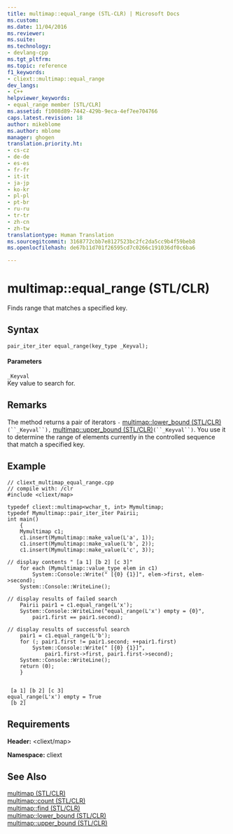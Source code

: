 ```yaml
---
title: multimap::equal_range (STL-CLR) | Microsoft Docs
ms.custom: 
ms.date: 11/04/2016
ms.reviewer: 
ms.suite: 
ms.technology:
- devlang-cpp
ms.tgt_pltfrm: 
ms.topic: reference
f1_keywords:
- cliext::multimap::equal_range
dev_langs:
- C++
helpviewer_keywords:
- equal_range member [STL/CLR]
ms.assetid: f1008d89-7442-429b-9eca-4ef7ee704766
caps.latest.revision: 18
author: mikeblome
ms.author: mblome
manager: ghogen
translation.priority.ht:
- cs-cz
- de-de
- es-es
- fr-fr
- it-it
- ja-jp
- ko-kr
- pl-pl
- pt-br
- ru-ru
- tr-tr
- zh-cn
- zh-tw
translationtype: Human Translation
ms.sourcegitcommit: 3168772cbb7e8127523bc2fc2da5cc9b4f59beb8
ms.openlocfilehash: de67b11d701f26595cd7c0266c191036df0c6ba6

---
```

# multimap::equal_range (STL/CLR)
Finds range that matches a specified key.  
  
## Syntax  
  
```  
pair_iter_iter equal_range(key_type _Keyval);  
```  
  
#### Parameters  
 `_Keyval`  
 Key value to search for.  
  
## Remarks  
 The method returns a pair of iterators `-` [multimap::lower_bound (STL/CLR)](../dotnet/multimap-lower-bound-stl-clr.md)`(``_Keyval``),` [multimap::upper_bound (STL/CLR)](../dotnet/multimap-upper-bound-stl-clr.md)`(``_Keyval``)`. You use it to determine the range of elements currently in the controlled sequence that match a specified key.  
  
## Example  
  
```  
// cliext_multimap_equal_range.cpp   
// compile with: /clr   
#include <cliext/map>   
  
typedef cliext::multimap<wchar_t, int> Mymultimap;   
typedef Mymultimap::pair_iter_iter Pairii;   
int main()   
    {   
    Mymultimap c1;   
    c1.insert(Mymultimap::make_value(L'a', 1));   
    c1.insert(Mymultimap::make_value(L'b', 2));   
    c1.insert(Mymultimap::make_value(L'c', 3));   
  
// display contents " [a 1] [b 2] [c 3]"   
    for each (Mymultimap::value_type elem in c1)   
        System::Console::Write(" [{0} {1}]", elem->first, elem->second);   
    System::Console::WriteLine();   
  
// display results of failed search   
    Pairii pair1 = c1.equal_range(L'x');   
    System::Console::WriteLine("equal_range(L'x') empty = {0}",   
        pair1.first == pair1.second);   
  
// display results of successful search   
    pair1 = c1.equal_range(L'b');   
    for (; pair1.first != pair1.second; ++pair1.first)   
        System::Console::Write(" [{0} {1}]",   
            pair1.first->first, pair1.first->second);   
    System::Console::WriteLine();   
    return (0);   
    }  
  
```  
  
```Output  
 [a 1] [b 2] [c 3]  
equal_range(L'x') empty = True  
 [b 2]  
```  
  
## Requirements  
 **Header:** \<cliext/map>  
  
 **Namespace:** cliext  
  
## See Also  
 [multimap (STL/CLR)](../dotnet/multimap-stl-clr.md)   
 [multimap::count (STL/CLR)](../dotnet/multimap-count-stl-clr.md)   
 [multimap::find (STL/CLR)](../dotnet/multimap-find-stl-clr.md)   
 [multimap::lower_bound (STL/CLR)](../dotnet/multimap-lower-bound-stl-clr.md)   
 [multimap::upper_bound (STL/CLR)](../dotnet/multimap-upper-bound-stl-clr.md)


<!--HONumber=Jan17_HO2-->


